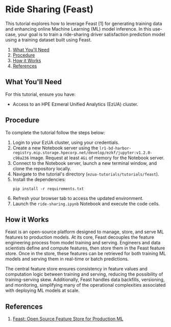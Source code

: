 # Ride Sharing (Feast)

This tutorial explores how to leverage Feast [1] for generating training data and enhancing online Machine Learning (ML)
model inference. In this use-case, your goal is to train a ride-sharing driver satisfaction prediction model using a
training dataset built using Feast.

1. [What You'll Need](#what-youll-need)
1. [Procedure](#procedure)
1. [How it Works](#how-it-works)
1. [References](#references)

## What You'll Need

For this tutorial, ensure you have:

- Access to an HPE Ezmeral Unified Analytics (EzUA) cluster.

## Procedure

To complete the tutorial follow the steps below:

1. Login to your EzUA cluster, using your credentials.
1. Create a new Notebook server using the `lr1-bd-harbor-registry.mip.storage.hpecorp.net/develop/ezkf/jupyter:v1.2.0-c98a236`
   image. Request at least `4Gi` of memory for the Notebook server.
1. Connect to the Notebook server, launch a new terminal window, and clone the repository locally.
1. Navigate to the tutorial's directory (`ezua-tutorials/tutorials/feast`).
1. Install the dependencies:
   ```
   pip install -r requirements.txt
   ```
1. Refresh your browser tab to access the updated environment.
1. Launch the `ride-sharing.ipynb` Notebook and execute the code cells.

## How it Works

Feast is an open-source platform designed to manage, store, and serve ML features to production models. At its core,
Feast decouples the feature engineering process from model training and serving. Engineers and data scientists define
and compute features, then store them in the Feast feature store. Once in the store, these features can be retrieved for
both training ML models and serving them in real-time or batch predictions.

The central feature store ensures consistency in feature values and computation logic between training and serving,
reducing the possibility of training-serving skew. Additionally, Feast handles data backfills, versioning, and
monitoring, simplifying many of the operational complexities associated with deploying ML models at scale.

## References

1. [Feast: Open Source Feature Store for Production ML](https://feast.dev/)
